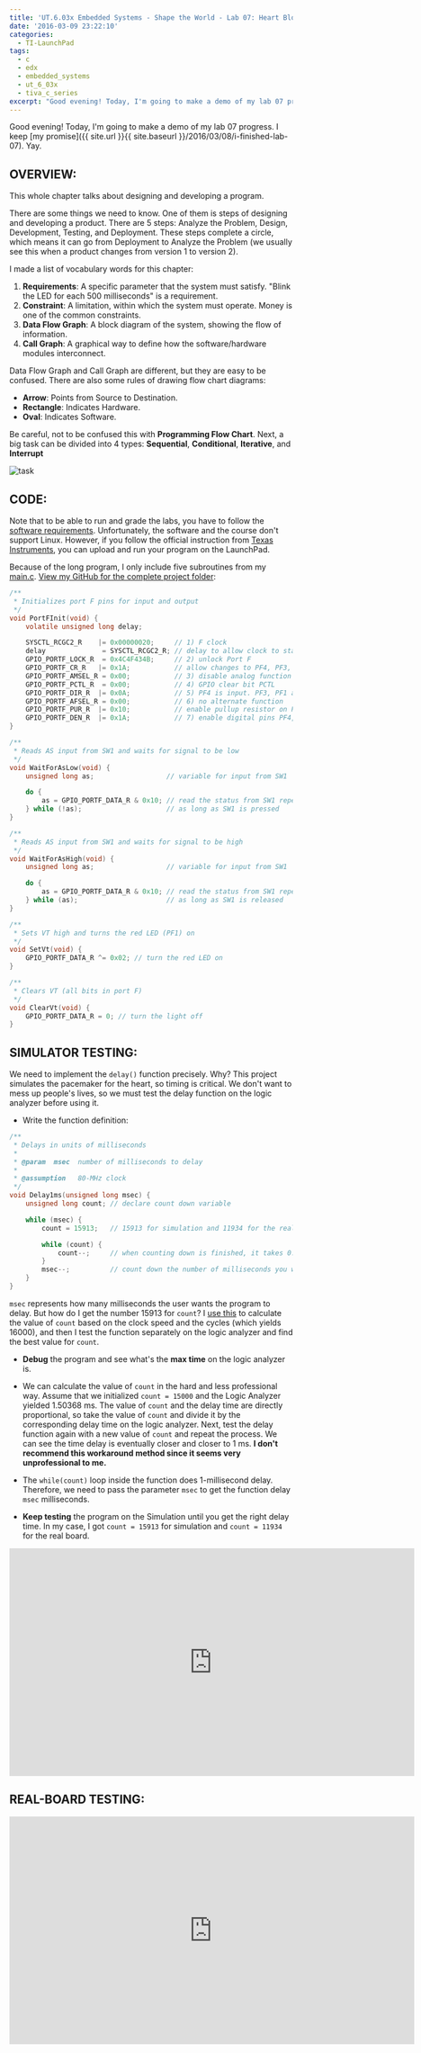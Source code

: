 ```yaml
---
title: 'UT.6.03x Embedded Systems - Shape the World - Lab 07: Heart Block'
date: '2016-03-09 23:22:10'
categories:
  - TI-LaunchPad
tags:
  - c
  - edx
  - embedded_systems
  - ut_6_03x
  - tiva_c_series
excerpt: "Good evening! Today, I'm going to make a demo of my lab 07 progress."
---
```


Good evening! Today, I'm going to make a demo of my lab 07 progress. I keep [my promise]({{ site.url }}{{ site.baseurl }}/2016/03/08/i-finished-lab-07). Yay.

## **OVERVIEW:**

This whole chapter talks about designing and developing a program.

There are some things we need to know. One of them is steps of designing and developing a product. There are 5 steps: Analyze the Problem, Design, Development, Testing, and Deployment. These steps complete a circle, which means it can go from Deployment to Analyze the Problem (we usually see this when a product changes from version 1 to version 2).

I made a list of vocabulary words for this chapter:

1. **Requirements**: A specific parameter that the system must satisfy. "Blink the LED for each 500 milliseconds" is a requirement.
2. **Constraint**: A limitation, within which the system must operate. Money is one of the common constraints.
3. **Data Flow Graph**: A block diagram of the system, showing the flow of information.
4. **Call Graph**: A graphical way to define how the software/hardware modules interconnect.

Data Flow Graph and Call Graph are different, but they are easy to be confused. There are also some rules of drawing flow chart diagrams:

- **Arrow**: Points from Source to Destination.
- **Rectangle**: Indicates Hardware.
- **Oval**: Indicates Software.

Be careful, not to be confused this with **Programming Flow Chart**. Next, a big task can be divided into 4 types: **Sequential**, **Conditional**, **Iterative**, and **Interrupt**

![task](/images/ut-6-03x-lab-07/task.png)

## **CODE:**

Note that to be able to run and grade the labs, you have to follow the [software requirements](https://github.com/philectron/ut-6-03x/blob/master/software_requirements.pdf). Unfortunately, the software and the course don't support Linux. However, if you follow the official instruction from [Texas Instruments](http://www.ti.com/ww/en/LaunchPad/software.html#tabs), you can upload and run your program on the LaunchPad.

Because of the long program, I only include five subroutines from my [main.c](https://github.com/philectron/ut-6-03x/blob/master/lab_07_heart_block/main.c). [View my GitHub for the complete project folder](https://github.com/philectron/ut-6-03x/tree/master/lab_07_heart_block):

```c
/**
 * Initializes port F pins for input and output
 */
void PortFInit(void) {
    volatile unsigned long delay;

    SYSCTL_RCGC2_R    |= 0x00000020;     // 1) F clock
    delay              = SYSCTL_RCGC2_R; // delay to allow clock to stabilize
    GPIO_PORTF_LOCK_R  = 0x4C4F434B;     // 2) unlock Port F
    GPIO_PORTF_CR_R   |= 0x1A;           // allow changes to PF4, PF3, PF1
    GPIO_PORTF_AMSEL_R = 0x00;           // 3) disable analog function
    GPIO_PORTF_PCTL_R  = 0x00;           // 4) GPIO clear bit PCTL
    GPIO_PORTF_DIR_R  |= 0x0A;           // 5) PF4 is input. PF3, PF1 are outputs
    GPIO_PORTF_AFSEL_R = 0x00;           // 6) no alternate function
    GPIO_PORTF_PUR_R  |= 0x10;           // enable pullup resistor on PF4
    GPIO_PORTF_DEN_R  |= 0x1A;           // 7) enable digital pins PF4, PF3, PF1
}

/**
 * Reads AS input from SW1 and waits for signal to be low
 */
void WaitForAsLow(void) {
    unsigned long as;                  // variable for input from SW1

    do {
        as = GPIO_PORTF_DATA_R & 0x10; // read the status from SW1 repeatedly
    } while (!as);                     // as long as SW1 is pressed
}

/**
 * Reads AS input from SW1 and waits for signal to be high
 */
void WaitForAsHigh(void) {
    unsigned long as;                  // variable for input from SW1

    do {
        as = GPIO_PORTF_DATA_R & 0x10; // read the status from SW1 repeatedly
    } while (as);                      // as long as SW1 is released
}

/**
 * Sets VT high and turns the red LED (PF1) on
 */
void SetVt(void) {
    GPIO_PORTF_DATA_R ^= 0x02; // turn the red LED on
}

/**
 * Clears VT (all bits in port F)
 */
void ClearVt(void) {
    GPIO_PORTF_DATA_R = 0; // turn the light off
}
```

## **SIMULATOR TESTING:**

We need to implement the `delay()` function precisely. Why? This project simulates the pacemaker for the heart, so timing is critical. We don't want to mess up people's lives, so we must test the delay function on the logic analyzer before using it.

- Write the function definition:

```c
/**
 * Delays in units of milliseconds
 *
 * @param  msec  number of milliseconds to delay
 *
 * @assumption   80-MHz clock
 */
void Delay1ms(unsigned long msec) {
    unsigned long count; // declare count down variable

    while (msec) {
        count = 15913;   // 15913 for simulation and 11934 for the real board

        while (count) {
            count--;     // when counting down is finished, it takes 0.999875ms
        }
        msec--;          // count down the number of milliseconds you want
    }
}
```

`msec` represents how many milliseconds the user wants the program to delay. But how do I get the number 15913 for `count`? I [use this](https://philectron.github.io/ti-launchpad/2016/03/24/a-glance-at-the-delay-function/) to calculate the value of `count` based on the clock speed and the cycles (which yields 16000), and then I test the function separately on the logic analyzer and find the best value for `count`.

- **Debug** the program and see what's the **max time** on the logic analyzer is.

- We can calculate the value of `count` in the hard and less professional way. Assume that we initialized `count = 15000` and the Logic Analyzer yielded 1.50368 ms. The value of `count` and the delay time are directly proportional, so take the value of `count` and divide it by the corresponding delay time on the logic analyzer. Next, test the delay function again with a new value of `count` and repeat the process. We can see the time delay is eventually closer and closer to 1 ms. **I don't recommend this workaround method since it seems very unprofessional to me.**

- The `while(count)` loop inside the function does 1-millisecond delay. Therefore, we need to pass the parameter `msec` to get the function delay `msec` milliseconds.

- **Keep testing** the program on the Simulation until you get the right delay time. In my case, I got `count = 15913` for simulation and `count = 11934` for the real board.

<iframe width="720" height="405" src="https://www.youtube.com/embed/WZPkoTWodsY?list=PLt_UZum7NVtnj_7WdI7Gp1cbeFg79-ami" frameborder="0" allowfullscreen></iframe>

## **REAL-BOARD TESTING:**

<div class="embedded-video">
  <iframe width="720" height="405" src="https://www.youtube.com/embed/z2CBjsKVx3o?list=PLt_UZum7NVtnj_7WdI7Gp1cbeFg79-ami" frameborder="0" allowfullscreen></iframe>
</div>
